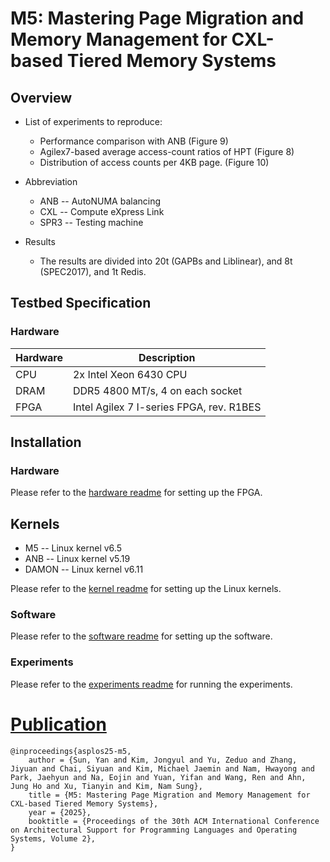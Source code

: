 # M5: Mastering Page Migration and Memory Management for CXL-based Tiered Memory Systems
## Overview 
* List of experiments to reproduce:
  * Performance comparison with ANB (Figure 9)
  * Agilex7-based average access-count ratios of HPT (Figure 8)
  * Distribution of access counts per 4KB page. (Figure 10) 

* Abbreviation
    * ANB -- AutoNUMA balancing
    * CXL -- Compute eXpress Link
    * SPR3 -- Testing machine

* Results
    * The results are divided into 20t (GAPBs and Liblinear), and 8t (SPEC2017), and 1t Redis.

## Testbed Specification

### Hardware
| Hardware | Description |
| -------- | ----------- |
| CPU | 2x Intel Xeon 6430 CPU |
| DRAM | DDR5 4800 MT/s, 4 on each socket|
| FPGA | Intel Agilex 7 I-series FPGA, rev. R1BES |


## Installation
### Hardware
Please refer to the [hardware readme](./hw/README.md) for setting up the FPGA.

## Kernels
* M5 -- Linux kernel v6.5
* ANB -- Linux kernel v5.19
* DAMON -- Linux kernel v6.11

Please refer to the [kernel readme](./kernels/README.md) for setting up the Linux kernels.

### Software
Please refer to the [software readme](./software/README.md) for setting up the software.

### Experiments
Please refer to the [experiments readme](./testing_scripts//README.md) for running the experiments.

# [Publication]()
```
@inproceedings{asplos25-m5,
    author = {Sun, Yan and Kim, Jongyul and Yu, Zeduo and Zhang, Jiyuan and Chai, Siyuan and Kim, Michael Jaemin and Nam, Hwayong and Park, Jaehyun and Na, Eojin and Yuan, Yifan and Wang, Ren and Ahn, Jung Ho and Xu, Tianyin and Kim, Nam Sung},
    title = {M5: Mastering Page Migration and Memory Management for CXL-based Tiered Memory Systems},
    year = {2025},
    booktitle = {Proceedings of the 30th ACM International Conference on Architectural Support for Programming Languages and Operating Systems, Volume 2},
}
```
